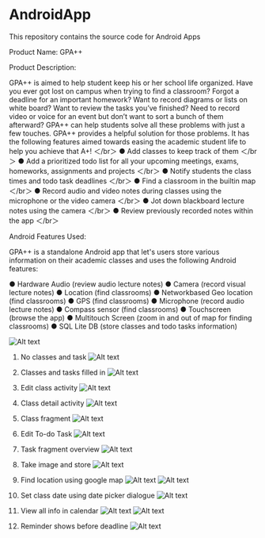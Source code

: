 AndroidApp
==========

This repository contains the source code for Android Apps


Product Name: GPA++

Product Description:

GPA++ is aimed to help student keep his or her school life organized. Have you ever got lost on campus when trying to find a classroom? Forgot a deadline for an important homework? Want to record diagrams or lists on white board? Want to review the tasks you’ve finished? Need to record video or voice for an event but don’t want to sort a bunch of them afterward? GPA++ can help students solve all these problems with just a few touches.
GPA++ provides a helpful solution for those problems. It has the following features aimed towards easing the academic student life to help you achieve that A+!
＜/br＞
● Add classes to keep track of them
＜/br＞
● Add a prioritized to­do list for all your upcoming meetings, exams, homeworks,
assignments and projects ＜/br＞
● Notify students the class times and to­do task deadlines ＜/br＞
● Find a classroom in the built­in map ＜/br＞
● Record audio and video notes during classes using the microphone or the video camera ＜/br＞
● Jot down blackboard lecture notes using the camera ＜/br＞
● Review previously recorded notes within the app ＜/br＞

Android Features Used:

GPA++ is a standalone Android app that let's users store various information on their academic classes and uses the following Android features:

● Hardware Audio (review audio lecture notes)
● Camera (record visual lecture notes)
● Location (find classrooms)
● Network­based Geo location (find classrooms)
● GPS (find classrooms)
● Microphone (record audio lecture notes)
● Compass sensor (find classrooms)
● Touchscreen (browse the app)
● Multi­touch Screen (zoom in and out of map for finding classrooms)
● SQL Lite DB (store classes and to­do tasks information)

![Alt text]("")

1. No classes and task
![Alt text](DemoImage/1.png "1")

2. Classes and tasks filled in
![Alt text](DemoImage/2.png "2")

3. Edit class activity
![Alt text](DemoImage/3.png "3")

4. Class detail activity
![Alt text](DemoImage/4.png "4")

5. Class fragment
![Alt text](DemoImage/4_2.png "4_2")

6. Edit To-do Task
![Alt text](DemoImage/5.png "5")

7. Task fragment overview
![Alt text](DemoImage/6.png "6")

8. Take image and store 
![Alt text](DemoImage/7.png "7")

9. Find location using google map
![Alt text](DemoImage/8.png "8")
![Alt text](DemoImage/9.png "9")

10. Set class date using date picker dialogue 
![Alt text](DemoImage/10.png "10")

11. View all info in calendar
![Alt text](DemoImage/11.png "11")
![Alt text](DemoImage/12.png "12")

12. Reminder shows before deadline
![Alt text](DemoImage/13.png "13")